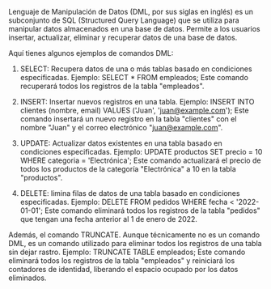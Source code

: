 Lenguaje de Manipulación de Datos (DML, por sus siglas en inglés) es un subconjunto de SQL (Structured Query Language) que se utiliza para manipular datos almacenados en una base de datos. Permite a los usuarios insertar, actualizar, eliminar y recuperar datos de una base de datos.

Aquí tienes algunos ejemplos de comandos DML:

1. SELECT:  Recupera datos de una o más tablas basado en condiciones especificadas.
   Ejemplo: SELECT * FROM empleados;
   Este comando recuperará todos los registros de la tabla "empleados".

2. INSERT: Insertar nuevos registros en una tabla.
   Ejemplo: INSERT INTO clientes (nombre, email) VALUES ('Juan', 'juan@example.com');
   Este comando insertará un nuevo registro en la tabla "clientes" con el nombre "Juan" y el correo electrónico "juan@example.com".

3. UPDATE: Actualizar datos existentes  en una tabla basado en condiciones especificadas.
   Ejemplo: UPDATE productos SET precio = 10 WHERE categoria = 'Electrónica';
   Este comando actualizará el precio de todos los productos de la categoría "Electrónica" a 10 en la tabla "productos".

4. DELETE: limina filas de datos de una tabla basado en condiciones especificadas.
   Ejemplo: DELETE FROM pedidos WHERE fecha < '2022-01-01';
   Este comando eliminará todos los registros de la tabla "pedidos" que tengan una fecha anterior al 1 de enero de 2022.

Además,  el comando TRUNCATE. Aunque técnicamente no es un comando DML, es un comando utilizado para eliminar todos los registros de una tabla sin dejar rastro. Ejemplo: TRUNCATE TABLE empleados; Este comando eliminará todos los registros de la tabla "empleados" y reiniciará los contadores de identidad, liberando el espacio ocupado por los datos eliminados.
